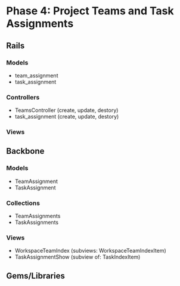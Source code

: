 # Phase 4: Project Teams and Task Assignments

## Rails
### Models
* team_assignment
* task_assignment

### Controllers
* TeamsController (create, update, destory)
* task_assignment (create, update, destory)

### Views

## Backbone
### Models
* TeamAssignment
* TaskAssignment

### Collections
* TeamAssignments
* TaskAssignments

### Views
* WorkspaceTeamIndex (subviews: WorkspaceTeamIndexItem)
* TaskAssignmentShow (subview of: TaskIndexItem)

## Gems/Libraries
